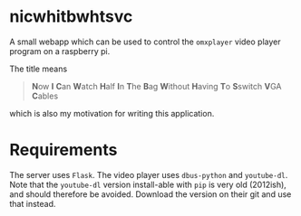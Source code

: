 # nicwhitbwhtsvc

A small webapp which can be used to control the `omxplayer` video
player program on a raspberry pi.

The title means

>**N**ow **I** **C**an **W**atch **H**alf **I**n **T**he **B**ag
>**W**ithout **H**aving **T**o **S**switch **V**GA **C**ables

which is also my motivation for writing this application.

# Requirements

The server uses `Flask`. The video player uses `dbus-python` and
`youtube-dl`. Note that the `youtube-dl` version install-able with
`pip` is very old (2012ish), and should therefore be avoided. Download
the version on their git and use that instead.
